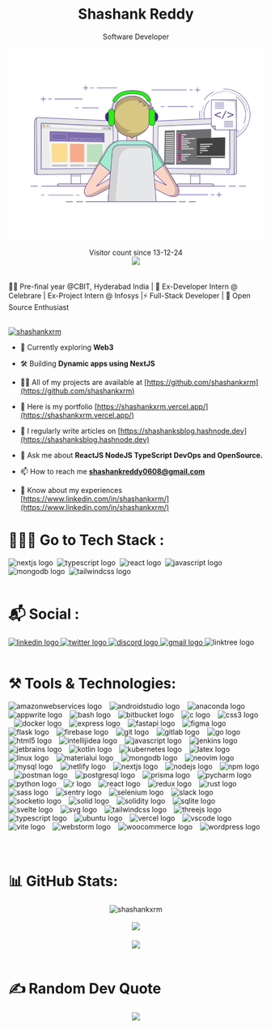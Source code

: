 <h1 align="center">Shashank Reddy</h1>
<p align="center">Software Developer</p>

<p align="center"><img src="https://raw.githubusercontent.com/devSouvik/devSouvik/master/gif3.gif" alt="gayathri"></p>

<p align="center"> 
  Visitor count since 13-12-24 <br>
  <img src="https://profile-counter.glitch.me/shashankxrm/count.svg" />
</p>
<br>
👨‍💻 Pre-final year @CBIT, Hyderabad India  |  🔧 Ex-Developer Intern @ Celebrare  | Ex-Project Intern @ Infosys |⚡ Full-Stack Developer |  🚀 Open Source Enthusiast 
<br>
<br>
<p align="left"> <a href="https://shashankxrm.vercel.app" target="blank"><img src="https://img.shields.io/twitter/follow/shashankxrm?logo=twitter&style=for-the-badge" alt="shashankxrm" /></a> </p>

- 🌱  Currently exploring  **Web3**
- 🛠️  Building **Dynamic apps using NextJS**

- 👨‍💻  All of my projects are available at [https://github.com/shashankxrm](https://github.com/shashankxrm)

- 💼  Here is my portfolio [https://shashankxrm.vercel.app/](https://shashankxrm.vercel.app/) 

- 📝  I regularly write articles on [https://shashanksblog.hashnode.dev](https://shashanksblog.hashnode.dev)

- 💬  Ask me about **ReactJS NodeJS TypeScript DevOps and OpenSource.**

- 📫  How to reach me **shashankreddy0608@gmail.com**

- 📄  Know about my experiences [https://www.linkedin.com/in/shashankxrm/](https://www.linkedin.com/in/shashankxrm/)





<div align="left">
    <h1> 🧑🏽‍💻 Go to Tech Stack :</h1>
  <img src="https://cdn.jsdelivr.net/gh/devicons/devicon/icons/nextjs/nextjs-original.svg" height="37" alt="nextjs logo"  />
  <img width="" />
  <img src="https://cdn.jsdelivr.net/gh/devicons/devicon/icons/typescript/typescript-original.svg" height="37" alt="typescript logo"  />
  <img width="" />
  <img src="https://cdn.jsdelivr.net/gh/devicons/devicon/icons/react/react-original.svg" height="37" alt="react logo"  />
  <img width="" />
  <img src="https://cdn.jsdelivr.net/gh/devicons/devicon/icons/javascript/javascript-original.svg" height="37" alt="javascript logo"  />
  <img width="" />
  <img src="https://cdn.jsdelivr.net/gh/devicons/devicon/icons/mongodb/mongodb-original.svg" height="37" alt="mongodb logo"  />
  <img width="" />
  <img src="https://cdn.simpleicons.org/tailwindcss/06B6D4" height="37" alt="tailwindcss logo"  />
</div>

<br>

###
# 📬 Social :
<div align="left">
  <a href="https://www.linkedin.com/in/shashankxrm" target="_blank">
    <img src="https://raw.githubusercontent.com/maurodesouza/profile-readme-generator/master/src/assets/icons/social/linkedin/default.svg" width="52" height="40" alt="linkedin logo"  />
  </a>
  <a href="https://x.com/shashankxrm" target="_blank">
    <img src="https://raw.githubusercontent.com/maurodesouza/profile-readme-generator/master/src/assets/icons/social/twitter/default.svg" width="52" height="40" alt="twitter logo"  />
  </a>
  <a href="discordapp.com/users/1011286138117439488" target="_blank">
    <img src="https://raw.githubusercontent.com/maurodesouza/profile-readme-generator/master/src/assets/icons/social/discord/default.svg" width="52" height="40" alt="discord logo"  />
  </a>
  <a href="mailto:shashankreddy0608@gmail.com" target="_blank">
    <img src="https://raw.githubusercontent.com/maurodesouza/profile-readme-generator/master/src/assets/icons/social/gmail/default.svg" width="52" height="40" alt="gmail logo"  />
  </a>
  <img src="https://raw.githubusercontent.com/maurodesouza/profile-readme-generator/master/src/assets/icons/social/linktree/default.svg" width="52" height="40" alt="linktree logo"  />
</div>
<br>

###
# ⚒️ Tools & Technologies:

<div align="left">
  <img src="https://img.shields.io/badge/Amazon AWS-232F3E?logo=amazonaws&logoColor=white&style=for-the-badge" height="33" alt="amazonwebservices logo"  />
  <img width="7" />
  <img src="https://img.shields.io/badge/Android Studio-3DDC84?logo=androidstudio&logoColor=black&style=for-the-badge" height="33" alt="androidstudio logo"  />
  <img width="7" />
  <img src="https://img.shields.io/badge/Anaconda-44A833?logo=anaconda&logoColor=white&style=for-the-badge" height="33" alt="anaconda logo"  />
  <img width="7" />
  <img src="https://img.shields.io/badge/Appwrite-F02E65?logo=appwrite&logoColor=white&style=for-the-badge" height="33" alt="appwrite logo"  />
  <img width="7" />
  <img src="https://img.shields.io/badge/GNU Bash-4EAA25?logo=gnubash&logoColor=white&style=for-the-badge" height="33" alt="bash logo"  />
  <img width="7" />
  <img src="https://img.shields.io/badge/Bitbucket-0052CC?logo=bitbucket&logoColor=white&style=for-the-badge" height="33" alt="bitbucket logo"  />
  <img width="7" />
  <img src="https://img.shields.io/badge/C-A8B9CC?logo=c&logoColor=black&style=for-the-badge" height="33" alt="c logo"  />
  <img width="7" />
  <img src="https://img.shields.io/badge/CSS3-1572B6?logo=css3&logoColor=white&style=for-the-badge" height="33" alt="css3 logo"  />
  <img width="7" />
  <img src="https://img.shields.io/badge/Docker-2496ED?logo=docker&logoColor=white&style=for-the-badge" height="33" alt="docker logo"  />
  <img width="7" />
  <img src="https://img.shields.io/badge/Express-000000?logo=express&logoColor=white&style=for-the-badge" height="33" alt="express logo"  />
  <img width="7" />
  <img src="https://img.shields.io/badge/FastAPI-009688?logo=fastapi&logoColor=white&style=for-the-badge" height="33" alt="fastapi logo"  />
  <img width="7" />
  <img src="https://img.shields.io/badge/Figma-F24E1E?logo=figma&logoColor=white&style=for-the-badge" height="33" alt="figma logo"  />
  <img width="7" />
  <img src="https://img.shields.io/badge/Flask-000000?logo=flask&logoColor=white&style=for-the-badge" height="33" alt="flask logo"  />
  <img width="7" />
  <img src="https://img.shields.io/badge/Firebase-FFCA28?logo=firebase&logoColor=black&style=for-the-badge" height="33" alt="firebase logo"  />
  <img width="7" />
  <img src="https://img.shields.io/badge/Git-F05032?logo=git&logoColor=white&style=for-the-badge" height="33" alt="git logo"  />
  <img width="7" />
  <img src="https://img.shields.io/badge/GitLab-FC6D26?logo=gitlab&logoColor=black&style=for-the-badge" height="33" alt="gitlab logo"  />
  <img width="7" />
  <img src="https://img.shields.io/badge/Go-00ADD8?logo=go&logoColor=white&style=for-the-badge" height="33" alt="go logo"  />
  <img width="7" />
  <img src="https://img.shields.io/badge/HTML5-E34F26?logo=html5&logoColor=white&style=for-the-badge" height="33" alt="html5 logo"  />
  <img width="7" />
  <img src="https://img.shields.io/badge/IntelliJ IDEA-000000?logo=intellijidea&logoColor=white&style=for-the-badge" height="33" alt="intellijidea logo"  />
  <img width="7" />
  <img src="https://img.shields.io/badge/JavaScript-F7DF1E?logo=javascript&logoColor=black&style=for-the-badge" height="33" alt="javascript logo"  />
  <img width="7" />
  <img src="https://img.shields.io/badge/Jenkins-D24939?logo=jenkins&logoColor=white&style=for-the-badge" height="33" alt="jenkins logo"  />
  <img width="7" />
  <img src="https://img.shields.io/badge/JetBrains-000000?logo=jetbrains&logoColor=white&style=for-the-badge" height="33" alt="jetbrains logo"  />
  <img width="7" />
  <img src="https://img.shields.io/badge/Kotlin-7F52FF?logo=kotlin&logoColor=white&style=for-the-badge" height="33" alt="kotlin logo"  />
  <img width="7" />
  <img src="https://img.shields.io/badge/Kubernetes-326CE5?logo=kubernetes&logoColor=white&style=for-the-badge" height="33" alt="kubernetes logo"  />
  <img width="7" />
  <img src="https://img.shields.io/badge/LaTeX-008080?logo=latex&logoColor=white&style=for-the-badge" height="33" alt="latex logo"  />
  <img width="7" />
  <img src="https://img.shields.io/badge/Linux-FCC624?logo=linux&logoColor=black&style=for-the-badge" height="33" alt="linux logo"  />
  <img width="7" />
  <img src="https://img.shields.io/badge/MUI-007FFF?logo=mui&logoColor=white&style=for-the-badge" height="33" alt="materialui logo"  />
  <img width="7" />
  <img src="https://img.shields.io/badge/MongoDB-47A248?logo=mongodb&logoColor=white&style=for-the-badge" height="33" alt="mongodb logo"  />
  <img width="7" />
  <img src="https://img.shields.io/badge/Neovim-57A143?logo=neovim&logoColor=black&style=for-the-badge" height="33" alt="neovim logo"  />
  <img width="7" />
  <img src="https://img.shields.io/badge/MySQL-4479A1?logo=mysql&logoColor=white&style=for-the-badge" height="33" alt="mysql logo"  />
  <img width="7" />
  <img src="https://img.shields.io/badge/Netlify-00C7B7?logo=netlify&logoColor=black&style=for-the-badge" height="33" alt="netlify logo"  />
  <img width="7" />
  <img src="https://img.shields.io/badge/Next.js-000000?logo=nextdotjs&logoColor=white&style=for-the-badge" height="33" alt="nextjs logo"  />
  <img width="7" />
  <img src="https://img.shields.io/badge/Node.js-339933?logo=nodedotjs&logoColor=white&style=for-the-badge" height="33" alt="nodejs logo"  />
  <img width="7" />
  <img src="https://img.shields.io/badge/npm-CB3837?logo=npm&logoColor=white&style=for-the-badge" height="33" alt="npm logo"  />
  <img width="7" />
  <img src="https://img.shields.io/badge/Postman-FF6C37?logo=postman&logoColor=black&style=for-the-badge" height="33" alt="postman logo"  />
  <img width="7" />
  <img src="https://img.shields.io/badge/PostgreSQL-4169E1?logo=postgresql&logoColor=white&style=for-the-badge" height="33" alt="postgresql logo"  />
  <img width="7" />
  <img src="https://img.shields.io/badge/Prisma-2D3748?logo=prisma&logoColor=white&style=for-the-badge" height="33" alt="prisma logo"  />
  <img width="7" />
  <img src="https://img.shields.io/badge/PyCharm-000000?logo=pycharm&logoColor=white&style=for-the-badge" height="33" alt="pycharm logo"  />
  <img width="7" />
  <img src="https://img.shields.io/badge/Python-3776AB?logo=python&logoColor=white&style=for-the-badge" height="33" alt="python logo"  />
  <img width="7" />
  <img src="https://img.shields.io/badge/R-276DC3?logo=r&logoColor=white&style=for-the-badge" height="33" alt="r logo"  />
  <img width="7" />
  <img src="https://img.shields.io/badge/React-61DAFB?logo=react&logoColor=black&style=for-the-badge" height="33" alt="react logo"  />
  <img width="7" />
  <img src="https://img.shields.io/badge/Redux-764ABC?logo=redux&logoColor=white&style=for-the-badge" height="33" alt="redux logo"  />
  <img width="7" />
  <img src="https://img.shields.io/badge/Rust-000000?logo=rust&logoColor=white&style=for-the-badge" height="33" alt="rust logo"  />
  <img width="7" />
  <img src="https://img.shields.io/badge/Sass-CC6699?logo=sass&logoColor=black&style=for-the-badge" height="33" alt="sass logo"  />
  <img width="7" />
  <img src="https://img.shields.io/badge/Sentry-362D59?logo=sentry&logoColor=white&style=for-the-badge" height="33" alt="sentry logo"  />
  <img width="7" />
  <img src="https://img.shields.io/badge/Selenium-43B02A?logo=selenium&logoColor=black&style=for-the-badge" height="33" alt="selenium logo"  />
  <img width="7" />
  <img src="https://img.shields.io/badge/Slack-4A154B?logo=slack&logoColor=white&style=for-the-badge" height="33" alt="slack logo"  />
  <img width="7" />
  <img src="https://img.shields.io/badge/Socket.io-010101?logo=socketdotio&logoColor=white&style=for-the-badge" height="33" alt="socketio logo"  />
  <img width="7" />
  <img src="https://img.shields.io/badge/Solid-2C4F7C?logo=solid&logoColor=white&style=for-the-badge" height="33" alt="solid logo"  />
  <img width="7" />
  <img src="https://img.shields.io/badge/Solidity-363636?logo=solidity&logoColor=white&style=for-the-badge" height="33" alt="solidity logo"  />
  <img width="7" />
  <img src="https://img.shields.io/badge/SQLite-003B57?logo=sqlite&logoColor=white&style=for-the-badge" height="33" alt="sqlite logo"  />
  <img width="7" />
  <img src="https://img.shields.io/badge/Svelte-FF3E00?logo=svelte&logoColor=white&style=for-the-badge" height="33" alt="svelte logo"  />
  <img width="7" />
  <img src="https://img.shields.io/badge/SVG-FFB13B?logo=svg&logoColor=black&style=for-the-badge" height="33" alt="svg logo"  />
  <img width="7" />
  <img src="https://img.shields.io/badge/Tailwind CSS-06B6D4?logo=tailwindcss&logoColor=black&style=for-the-badge" height="33" alt="tailwindcss logo"  />
  <img width="7" />
  <img src="https://img.shields.io/badge/Three.js-000000?logo=threedotjs&logoColor=white&style=for-the-badge" height="33" alt="threejs logo"  />
  <img width="7" />
  <img src="https://img.shields.io/badge/TypeScript-3178C6?logo=typescript&logoColor=white&style=for-the-badge" height="33" alt="typescript logo"  />
  <img width="7" />
  <img src="https://img.shields.io/badge/Ubuntu-E95420?logo=ubuntu&logoColor=white&style=for-the-badge" height="33" alt="ubuntu logo"  />
  <img width="7" />
  <img src="https://img.shields.io/badge/Vercel-000000?logo=vercel&logoColor=white&style=for-the-badge" height="33" alt="vercel logo"  />
  <img width="7" />
  <img src="https://img.shields.io/badge/Visual Studio Code-007ACC?logo=visualstudiocode&logoColor=white&style=for-the-badge" height="33" alt="vscode logo"  />
  <img width="7" />
  <img src="https://img.shields.io/badge/Vite-646CFF?logo=vite&logoColor=white&style=for-the-badge" height="33" alt="vite logo"  />
  <img width="7" />
  <img src="https://img.shields.io/badge/WebStorm-000000?logo=webstorm&logoColor=white&style=for-the-badge" height="33" alt="webstorm logo"  />
  <img width="7" />
  <img src="https://img.shields.io/badge/WooCommerce-96588A?logo=woocommerce&logoColor=white&style=for-the-badge" height="33" alt="woocommerce logo"  />
  <img width="7" />
  <img src="https://img.shields.io/badge/WordPress-21759B?logo=wordpress&logoColor=white&style=for-the-badge" height="33" alt="wordpress logo"  />
</div>

###
<br>

# 📊 GitHub Stats:
<div align="center">
      <img src="https://github-readme-stats.vercel.app/api?username=shashankxrm&show_icons=true&locale=en&theme=radical" alt="shashankxrm" /><br>
  <br>
      <img src="https://streak-stats.demolab.com/?user=shashankxrm&theme=radical" />
      <br><br>
      <img src="https://github-readme-stats.vercel.app/api/top-langs/?username=shashankxrm&theme=radical&hide_border=false&include_all_commits=true&count_private=true&layout=compact" />
      
      
</div>
<br>



# ✍️ Random Dev Quote
<div align="center">
<img src="https://quotes-github-readme.vercel.app/api?type=vetical&theme=radical"/>
</div>
<br>

